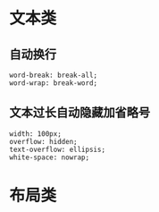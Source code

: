 # 文本类

## 自动换行

    word-break: break-all;
    word-wrap: break-word;


## 文本过长自动隐藏加省略号

    width: 100px;
    overflow: hidden;
    text-overflow: ellipsis;
    white-space: nowrap;


# 布局类

